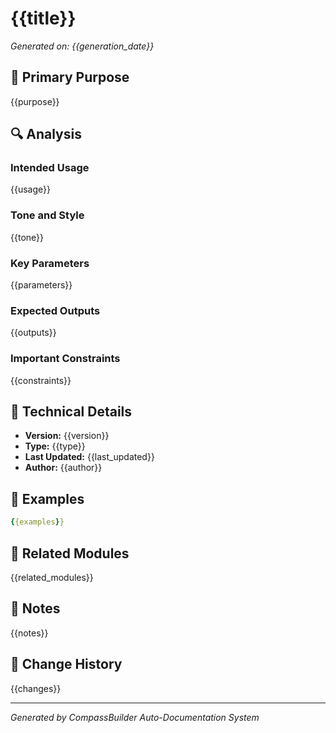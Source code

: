 # {{title}}

*Generated on: {{generation_date}}*

## 🎯 Primary Purpose
{{purpose}}

## 🔍 Analysis

### Intended Usage
{{usage}}

### Tone and Style
{{tone}}

### Key Parameters
{{parameters}}

### Expected Outputs
{{outputs}}

### Important Constraints
{{constraints}}

## 🔗 Technical Details

- **Version:** {{version}}
- **Type:** {{type}}
- **Last Updated:** {{last_updated}}
- **Author:** {{author}}

## 📝 Examples

```yaml
{{examples}}
```

## 🤝 Related Modules
{{related_modules}}

## 📌 Notes
{{notes}}

## 🔄 Change History
{{changes}}

---
*Generated by CompassBuilder Auto-Documentation System*

